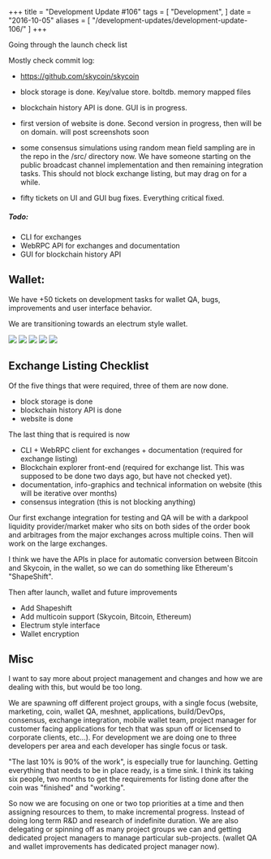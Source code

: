 +++
title = "Development Update #106"
tags = [
    "Development",
]
date = "2016-10-05"
aliases = [
	"/development-updates/development-update-106/"
]
+++

Going through the launch check list

Mostly check commit log:
- https://github.com/skycoin/skycoin

- block storage is done. Key/value store. boltdb. memory mapped files
- blockchain history API is done. GUI is in progress.
- first version of website is done. Second version in progress, then will be on domain. will post screenshots soon
- some consensus simulations using random mean field sampling are in the repo in the /src/ directory now. We have someone starting on the public broadcast channel implementation and then remaining integration tasks. This should not block exchange listing, but may drag on for a while.
- fifty tickets on UI and GUI bug fixes. Everything critical fixed.

##### Todo:
- CLI for exchanges
- WebRPC API for exchanges and documentation
- GUI for blockchain history API

## Wallet:

We have +50 tickets on development tasks for wallet QA, bugs, improvements and user interface behavior.

We are transitioning towards an electrum style wallet.

![](/img/dev-update-106-1.png)
![](/img/dev-update-106-2.png)
![](/img/dev-update-106-3.png)
![](/img/dev-update-106-4.png)
![](/img/dev-update-106-5.png)

## Exchange Listing Checklist

Of the five things that were required, three of them are now done.
- block storage is done
- blockchain history API is done
- website is done

The last thing that is required is now
- CLI + WebRPC client for exchanges + documentation (required for exchange listing)
- Blockchain explorer front-end (required for exchange list. This was supposed to be done two days ago, but have not checked yet).
- documentation, info-graphics and technical information on website (this will be iterative over months)
- consensus integration (this is not blocking anything)

Our first exchange integration for testing and QA will be with a darkpool liquidity provider/market maker who sits on both sides of the order book and arbitrages from the major exchanges across multiple coins. Then will work on the large exchanges.

I think we have the APIs in place for automatic conversion between Bitcoin and Skycoin, in the wallet, so we can do something like Ethereum's "ShapeShift".

Then after launch, wallet and future improvements
- Add Shapeshift
- Add multicoin support (Skycoin, Bitcoin, Ethereum)
- Electrum style interface
- Wallet encryption

## Misc

I want to say more about project management and changes and how we are dealing with this, but would be too long.

We are spawning off different project groups, with a single focus (website, marketing, coin, wallet QA, meshnet, applications, build/DevOps, consensus, exchange integration, mobile wallet team, project manager for customer facing applications for tech that was spun off or licensed to corporate clients, etc...). For development we are doing one to three developers per area and each developer has single focus or task.

"The last 10% is 90% of the work", is especially true for launching. Getting everything that needs to be in place ready, is a time sink. I think its taking six people, two months to get the requirements for listing done after the coin was "finished" and "working".

So now we are focusing on one or two top priorities at a time and then assigning resources to them, to make incremental progress. Instead of doing long term R&D and research of indefinite duration. We are also delegating or spinning off as many project groups we can and getting dedicated project managers to manage particular sub-projects. (wallet QA and wallet improvements has dedicated project manager now).

